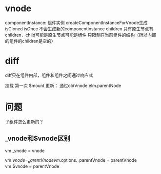 # vnode
componentInstance: 组件实例
  createComponentInstanceForVnode生成
isCloned
isOnce
  不会生成新的componentInstance
children
  只有原生节点有children，child可能是原生节点可能是组件
  只限制在当前组件的结构（所以内部的组件的children是空的）


# diff
diff只在组件内部，组件和组件之间通过响应式


挂载
第一次 $mount
更新： 通过oldVnode.elm.parentNode


# 问题

子组件怎么更新的？


## _vnode和$vnode区别

vm._vnode = vnode

vm.$vnode = _parentVnode
vm.$options._parentVnode = parentVnode
vm.$vnode = parentVnode